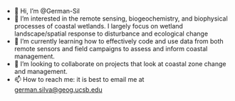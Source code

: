 - 👋 Hi, I’m @German-Sil
- 👀 I’m interested in the remote sensing, biogeochemistry, and biophysical processes of coastal wetlands. I largely focus on wetland landscape/spatial response to disturbance and ecological change 
- 🌱 I’m currently learning how to effectively code and use data from both remote sensors and field campaigns to assess and inform coastal management. 
- 💞️ I’m looking to collaborate on projects that look at coastal zone change and management.
- 📫 How to reach me: it is best to email me at german.silva@geog.ucsb.edu

<!---
German-Sil/German-Sil is a ✨ special ✨ repository because its `README.md` (this file) appears on your GitHub profile.
You can click the Preview link to take a look at your changes.
--->
